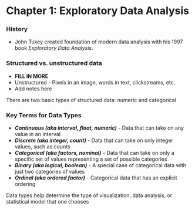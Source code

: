 # Chapter 1: Exploratory Data Analysis

### History
- John Tukey created foundation of modern data analysis with his 1997 book *Exploratory Data Analysis*.

### Structured vs. unstructured data
 - **FILL IN MORE**
 - Unstructured - Pixels in an image, words in text, clickstreams, etc.
 - Add notes here

There are two basic types of structured data: numeric and categorical

### Key Terms for Data Types
 - ***Continuous (aka interval, float, numeric)*** - Data that can take on any value in an interval
 - ***Discrete (aka integer, count)*** - Data that can take on only integer values, such as counts
 - ***Categorical (aka factors, nominal)*** - Data that can take on only a specific set of values representing a set of possible categories
 - ***Binary (aka logical, boolean)*** - A special case of categorical data with just two categories of values
 - ***Ordinal (aka ordered factor)*** - Categorical data that has an explicit ordering

Data types help determine the type of visualization, data analysis, or statistical model that one chooses
